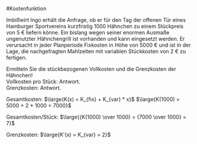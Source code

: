 #Kostenfunktion

Imbißwirt Ingo erhält die Anfrage, ob er für den Tag der offenen Tür eines Hamburger Sportvereins kurzfristig 1000 Hähnchen zu einem Stückpreis von 5 € liefern könne. Ein bislang wegen seiner enormen Ausmaße ungenutzter Hähnchengrill ist vorhanden und kann eingesetzt werden. Er verursacht in jeder Planperiode Fixkosten in Höhe von 5000 € und ist in der Lage, die nachgefragten Mahlzeiten mit variablen Stückkosten von 2 € zu fertigen.  
  
Ermitteln Sie die stückbezogenen Vollkosten und die Grenzkosten der Hähnchen!  
Vollkosten pro Stück: Antwort.  
Grenzkosten: Antwort.

Gesamtkosten:
$\large{K(x) = K_{fix} + K_{var} * x}$
$\large{K(1000) = 5000 + 2 * 1000 = 7000}$

Gesamtkosten/Stück:
$\large{{K(1000) \over 1000} = {7000 \over 1000} = 7}$

Grenzkosten:
$\large{K'(x) = K_{var} = 2}$
